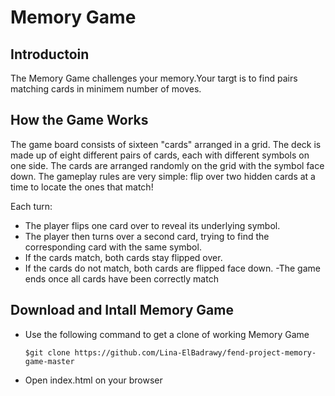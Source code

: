 # Memory Game
## Introductoin

  The Memory Game challenges your memory.Your targt is to find pairs matching cards in minimem number of moves.

## How the Game Works

  The game board consists of sixteen "cards" arranged in a grid. The deck is made up of eight different pairs of cards, each with different symbols on one side. The cards are arranged randomly on the grid with the symbol face down. The gameplay rules are very simple: flip over two hidden cards at a time to locate the ones that match!

  Each turn:

  - The player flips one card over to reveal its underlying symbol.
  - The player then turns over a second card, trying to find the corresponding card with the same symbol.
  - If the cards match, both cards stay flipped over.
  - If the cards do not match, both cards are flipped face down.
   -The game ends once all cards have been correctly match
 
 ## Download and Intall Memory Game
 - Use the following command to get a clone of working Memory Game
 
      `$git clone https://github.com/Lina-ElBadrawy/fend-project-memory-game-master`
  
  - Open index.html on your browser

 
